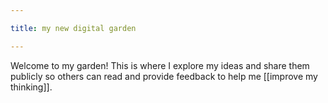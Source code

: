 ```yaml
---

title: my new digital garden

---
```

Welcome to my garden! This is where I explore my ideas and share them publicly so others can read and provide feedback to help me [[improve my thinking]].